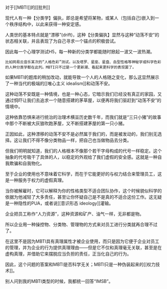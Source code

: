 对于[[MBTI]]的[[批判]]

现代人有一种【分类学】偏执，即总是希望将某物，或某人（包括自己)嵌入到一个秩序结构中，以此来获得一种安定感。

人类世的基本特点就是“漂移”(drift)，这种【分类偏执】显然与这种“动荡不安”的状态相关联，并且表现了为自己寻求一个锚点的积极尝试。

因此每一个心理学测试H5，每一种新的分类学都能随时掀起一波又一波热潮。

 `比如网易云音乐某次的“人格色彩”测试，以及塔罗、星座、星盘、血型性格等神秘学或科学色彩的人种分类学都在此列。MBTI只不过是一个更新潮、看起来更科学的表现罢了。` 

如果MBTI的题库的稍加改动，就能导致一个人的人格随之变化，那么这显然展示了一种当代的极端的[[唯心主义 idealism]]和动荡不安。

这种动荡不安既是一种情境，也是一种心态，它暗示我们已经没有真正的家园，又通过恫吓让我们去追求一个随意搭建的茅草屋，以便再将我们驱赶到“动荡不安”的情境中。

这种依靠恐惧来进行统治的治理术横亘历史数千年，而我们就是“三只小猪”的故事中那个不断被大灰狼吹跑茅屋，又不断搭建茅屋的第一只小猪。

正因如此，这种漂移的动荡不安不是必然属于我们的，而是被发动的，我们别无选择。这让我们不得不像分类物品一样，把自己也当做物品去分类。

但我们明明就知道，我们的人格根本不像那个若干字母构成的代号一样稳定。这个抽象的代号吸干了具体的人，以稳定的外观给了我们虚假的安全感。这就是一种自我欺骗和自我物化。

至于企业的使用也不意味着它科学，而在于它能更好的与权力结合来管理员工，这是一种服务于权力的虚假真理。

当你被解雇时，它可以解释为你的性格类型不适合团队协作，这个时候貌似科学的依据为他减轻了大多责任，甚至让你怀疑自己是不是真的不适合这份工作。这无疑是一种隐性的PUA，或者说[[意识形态 ideology]]灌输。

企业把员工称作“人力资源”，这种资源和矿产、油气一样，无非都是物。

所以企业用一种操控物、分类物、管理物的方式来对员工进行分类就再合理不过了。

在这里不是因为MBTI具有真理属性才被企业使用，而只是因为它便于企业对员工的管理，并为企业的行为提供真理理由——但是它不仅和真理毫无关联，甚至是在虚构真理，并借助它来摆脱应当负担的责任，正当化自己的行为。

因此，这个问题的答案和MBTI是否科学无关；MBTI只是一种伪装起来的[[权力技术]]。

别人问到我的MBTI类型的时候，我都统一回答“IMSB”。